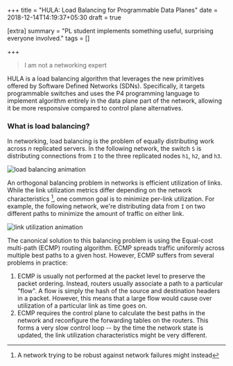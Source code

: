 +++
title = "HULA: Load Balancing for Programmable Data Planes"
date = 2018-12-14T14:19:37+05:30
draft = true

[extra]
summary = "PL student implements something useful, surprising everyone involved."
tags = []

+++

> I am not a networking expert

HULA is a load balancing algorithm that leverages the new primitives offered
by Software Defined Networks (SDNs). Specifically, it targets programmable
switches and uses the P4 programming language to implement algorithm entirely
in the data plane part of the network, allowing it be more responsive compared
to control plane alternatives.

### What is load balancing?

In networking, load balancing is the problem of equally distributing work across
_n_ replicated servers. In the following network, the switch `S` is distributing
connections from `I` to the three replicated nodes `h1`, `h2`, and `h3`.

![load balancing animation](/img/load-balance.gif)

An orthogonal balancing problem in networks is efficient utilization of links.
While the link utilization metrics differ depending on the network characteristics
[^1], one common goal is to minimize per-link utilization. For example, the
following network, we're distributing data from `I` on two different paths to
minimize the amount of traffic on either link.

![link utilization animation](/img/link-balance.gif)

The canonical solution to this balancing problem is using the Equal-cost
multi-path (ECMP) routing algorithm. ECMP spreads traffic uniformly across
multiple best paths to a given host. However, ECMP suffers from several problems
in practice:

1. ECMP is usually not performed at the packet level to preserve the packet
   ordering. Instead, routers usually associate a path to a particular "flow".
   A flow is simply the hash of the source and destination headers in a packet.
   However, this means that a large flow would cause over utilization of a
   particular link as time goes on.
2. ECMP requires the control plane to calculate the best paths in the network
   and reconfigure the forwarding tables on the routers. This forms a very slow
   control loop -- by the time the network state is updated, the link utilization
   characteristics might be very different.

[^1]: A network trying to be robust against network failures might instead
